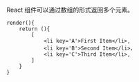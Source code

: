 ##### 
React 组件可以通过数组的形式返回多个元素。
```
render(){
	return (){
		[
			<li key='A'>First Item</li>,
			<li key='B'>Second Item</li>，
			<li key='C'>Third Item</li>,
		]
	}
}
```